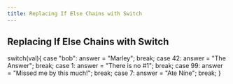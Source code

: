 ```yaml
---
title: Replacing If Else Chains with Switch
---
```

## Replacing If Else Chains with Switch

  switch(val){
    case "bob":
      answer = "Marley";
      break;
    case 42:
      answer = "The Answer";
      break;
    case 1:
      answer = "There is no #1";
      break;
    case 99:
      answer = "Missed me by this much!";
      break;
    case 7:
      answer = "Ate Nine";
      break;
}

<!-- The article goes here, in GitHub-flavored Markdown. Feel free to add YouTube videos, images, and CodePen/JSBin embeds  -->
